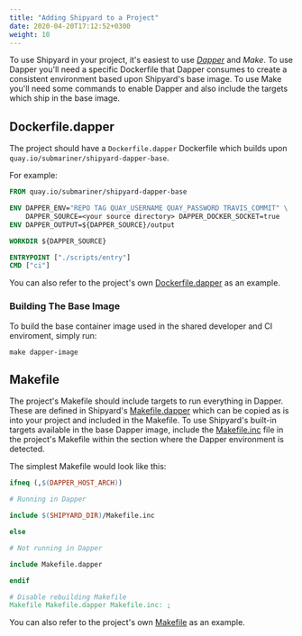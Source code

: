 ```yaml
---
title: "Adding Shipyard to a Project"
date: 2020-04-20T17:12:52+0300
weight: 10
---
```


To use Shipyard in your project, it's easiest to use *[Dapper](https://github.com/rancher/dapper)* and *Make*.
To use Dapper you'll need a specific Dockerfile that Dapper consumes to create a consistent environment based upon Shipyard's base image.
To use Make you'll need some commands to enable Dapper and also include the targets which ship in the base image.

## Dockerfile.dapper

The project should have a `Dockerfile.dapper` Dockerfile which builds upon `quay.io/submariner/shipyard-dapper-base`.

For example:

```Dockerfile
FROM quay.io/submariner/shipyard-dapper-base

ENV DAPPER_ENV="REPO TAG QUAY_USERNAME QUAY_PASSWORD TRAVIS_COMMIT" \
    DAPPER_SOURCE=<your source directory> DAPPER_DOCKER_SOCKET=true
ENV DAPPER_OUTPUT=${DAPPER_SOURCE}/output

WORKDIR ${DAPPER_SOURCE}

ENTRYPOINT ["./scripts/entry"]
CMD ["ci"]
```

You can also refer to the project's own [Dockerfile.dapper](https://github.com/submariner-io/shipyard/blob/master/Dockerfile.dapper) as an
example.

### Building The Base Image

To build the base container image used in the shared developer and CI enviroment, simply run:

```shell
make dapper-image
```

## Makefile

The project's Makefile should include targets to run everything in Dapper. These are defined in Shipyard's
[Makefile.dapper](https://github.com/submariner-io/shipyard/blob/master/Makefile.dapper) which can be copied as is into your project and
included in the Makefile.
To use Shipyard's built-in targets available in the base Dapper image, include the
[Makefile.inc](https://github.com/submariner-io/shipyard/blob/master/Makefile.inc) file in the project's Makefile within the section where
the Dapper environment is detected.

The simplest Makefile would look like this:

```Makefile
ifneq (,$(DAPPER_HOST_ARCH))

# Running in Dapper

include $(SHIPYARD_DIR)/Makefile.inc

else

# Not running in Dapper

include Makefile.dapper

endif

# Disable rebuilding Makefile
Makefile Makefile.dapper Makefile.inc: ;
```

You can also refer to the project's own [Makefile](https://github.com/submariner-io/shipyard/blob/master/Makefile) as an example.
